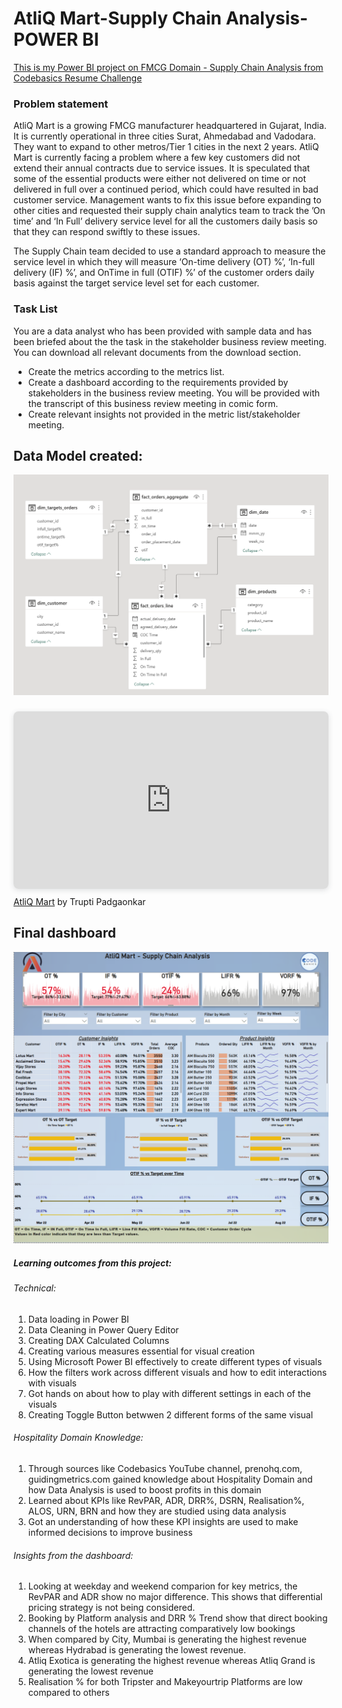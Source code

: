 # AtliQ Mart-Supply Chain Analysis-POWER BI


<a href="https://codebasics.io/challenge/codebasics-resume-project-challenge">This is my Power BI project on FMCG Domain - Supply Chain Analysis from Codebasics Resume Challenge </a>


### Problem statement

AtliQ Mart is a growing FMCG manufacturer headquartered in Gujarat, India. It is currently operational in three cities Surat, Ahmedabad and Vadodara. They want to expand to other metros/Tier 1 cities in the next 2 years.
AtliQ Mart is currently facing a problem where a few key customers did not extend their annual contracts due to service issues. It is speculated that some of the essential products were either not delivered on time or not delivered in full over a continued period, which could have resulted in bad customer service. Management wants to fix this issue before expanding to other cities and requested their supply chain analytics team to track the ’On time’ and ‘In Full’ delivery service level for all the customers daily basis so that they can respond swiftly to these issues.

The Supply Chain team decided to use a standard approach to measure the service level in which they will measure ‘On-time delivery (OT) %’, ‘In-full delivery (IF) %’, and OnTime in full (OTIF) %’ of the customer orders daily basis against the target service level set for each customer.

### Task List

You are a data analyst who has been provided with sample data and has been briefed about the the task in the stakeholder business review meeting. You can download all relevant documents from the download section.

- Create the metrics according to the metrics list.
- Create a dashboard according to the requirements provided by stakeholders in the business review meeting. You will be provided with the transcript of     this business review meeting in comic form.
- Create relevant insights not provided in the metric list/stakeholder meeting.


## Data Model created:
<p align="center"><img src="data model.png"></p>

<div style="position: relative; width: 100%; height: 0; padding-top: 56.2500%;
 padding-bottom: 0; box-shadow: 0 2px 8px 0 rgba(63,69,81,0.16); margin-top: 1.6em; margin-bottom: 0.9em; overflow: hidden;
 border-radius: 8px; will-change: transform;">
  <iframe loading="lazy" style="position: absolute; width: 100%; height: 100%; top: 0; left: 0; border: none; padding: 0;margin: 0;"
    src="https:&#x2F;&#x2F;www.canva.com&#x2F;design&#x2F;DAFkdi-5uAc&#x2F;view?embed" allowfullscreen="allowfullscreen" allow="fullscreen">
  </iframe>
</div>
<a href="https:&#x2F;&#x2F;www.canva.com&#x2F;design&#x2F;DAFkdi-5uAc&#x2F;view?utm_content=DAFkdi-5uAc&amp;utm_campaign=designshare&amp;utm_medium=embeds&amp;utm_source=link" target="_blank" rel="noopener">AtliQ Mart</a> by Trupti Padgaonkar

## Final dashboard 
<p align="center"><img src="PBI Report page.png"></p>

##### Learning outcomes from this project:
###### Technical:
<ol>
  <li>Data loading in Power BI</li>
  <li>Data Cleaning in Power Query Editor</li>
  <li>Creating DAX Calculated Columns</li>
  <li>Creating various measures essential for visual creation</li>
  <li>Using Microsoft Power BI effectively to create different types of visuals</li>
  <li>How the filters work across different visuals and how to edit interactions with visuals</li>
  <li>Got hands on about how to play with different settings in each of the visuals</li>
  <li>Creating Toggle Button betwwen 2 different forms of the same visual</li>
</ol>

###### Hospitality Domain Knowledge:
<ol>
  <li>Through sources like Codebasics YouTube channel, prenohq.com, guidingmetrics.com gained knowledge about Hospitality Domain and how Data Analysis is used to boost profits in this domain</li>
  <li>Learned about KPIs like RevPAR, ADR, DRR%, DSRN, Realisation%, ALOS, URN, BRN and how they are studied using data analysis</li>
  <li>Got an understanding of how these KPI insights are used to make informed decisions to improve business</li>
</ol>

###### Insights from the dashboard:
<ol>
  <li>Looking at weekday and weekend comparion for key metrics, the RevPAR and ADR show no major difference. This shows that differential pricing strategy       is not being considered.</li>
  <li> Booking by Platform analysis and DRR % Trend show that direct booking channels of the hotels are attracting comparatively low bookings</li>
  <li>When compared by City, Mumbai is generating the highest revenue whereas Hydrabad is generating the lowest revenue.</li>
  <li>Atliq Exotica is generating the highest revenue whereas Atliq Grand is generating the lowest revenue</li>
  <li>Realisation % for both Tripster and Makeyourtrip Platforms are low compared to others</li>
</ol> 

